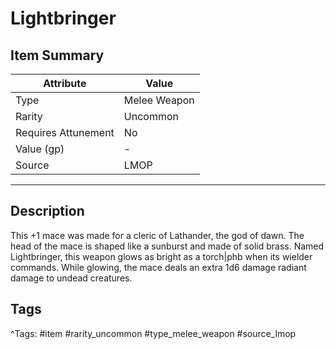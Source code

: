 # Lightbringer

## Item Summary

| Attribute            | Value                        |
|----------------------|------------------------------|
| Type                 | Melee Weapon |
| Rarity               | Uncommon             |
| Requires Attunement  | No                |
| Value (gp)           | -    |
| Source               | LMOP |

---

## Description

This +1 mace was made for a cleric of Lathander, the god of dawn. The head of the mace is shaped like a sunburst and made of solid brass. Named Lightbringer, this weapon glows as bright as a torch|phb when its wielder commands. While glowing, the mace deals an extra 1d6 damage radiant damage to undead creatures.

## Tags

^Tags: #item #rarity_uncommon #type_melee_weapon #source_lmop